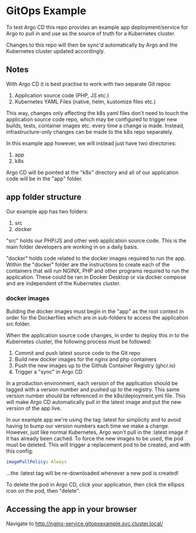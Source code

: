 # GitOps Example

To test Argo CD this repo provides an example app deployment/service
for Argo to pull in and use as the source of truth for a Kubernetes
cluster.

Changes to this repo will then be sync'd automatically by Argo and
the Kubernetes cluster updated accordingly.

## Notes

With Argo CD it is best practise to work with two separate Git repos:
1. Application source code (PHP, JS etc.)
2. Kubernetes YAML Files (native, helm, kustomize files etc.)

This way, changes only affecting the k8s yaml files don't need to
touch the application source code repo, which may be configured to
trigger new builds, tests, container images etc. every time a change
is made. Instead, infrastructure-only changes can be made to the
k8s repo separately.

In this example app however, we will instead just have two directories:
1. app
2. k8s

Argo CD will be pointed at the "k8s" directory and all of our application
code will be in the "app" folder.

## app folder structure

Our example app has two folders:
1. src
2. docker

"src" holds our PHP/JS and other web application source code. This is the
main folder developers are working in on a daily basis.

"docker" holds code related to the docker images required to run the app.
Within the "docker" folder are the instructions to create each of the
containers that will run NGINX, PHP and other programs required to run
the application. These could be ran in Docker Desktop or via docker compose
and are independent of the Kubernetes cluster.

### docker images

Building the docker images must begin in the "app" as the root context in
order for the Dockerfiles which are in sub-folders to access the application
src folder.

When the application source code changes, in order to deploy this in to the
Kubernetes cluster, the following process must be followed:

1. Commit and push latest source code to the Git repo
2. Build new docker images for the nginx and php containers
3. Push the new images up to the Github Container Registry (ghcr.io)
4. Trigger a "sync" in Argo CD

In a production environment, each version of the application should be tagged
with a version number and pushed up to the registry. This same version number
should be referenced in the k8s/deployment.yml file. This will make Argo CD
automatically pull in the latest image and put the new version of the app live.

In our example app we're using the tag :latest for simplicity and to avoid
having to bump our version numbers each time we make a change. However, just
like normal Kubernetes, Argo won't pull in the :latest image if it has already
been cached. To force the new images to be used, the pod must be deleted. This
will trigger a replacement pod to be created, and with this config:

```yml
imagePullPolicy: Always
```

...the :latest tag will be re-downloaded whenever a new pod is created!

To delete the pod in Argo CD, click your application, then click the ellipsis icon
on the pod, then "delete".

## Accessing the app in your browser

Navigate to http://nginx-service.gitopsexample.svc.cluster.local/
